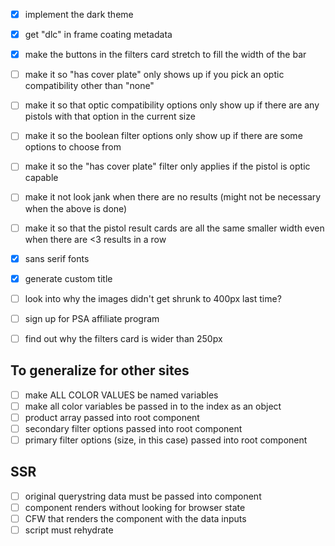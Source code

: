 - [x] implement the dark theme
- [x] get "dlc" in frame coating metadata
- [x] make the buttons in the filters card stretch to fill the width of the bar
- [ ] make it so "has cover plate" only shows up if you pick an optic compatibility other than "none"
- [ ] make it so that optic compatibility options only show up if there are any pistols with that option in the current size
- [ ] make it so the boolean filter options only show up if there are some options to choose from
- [ ] make it so the "has cover plate" filter only applies if the pistol is optic capable
- [ ] make it not look jank when there are no results (might not be necessary when the above is done)
- [ ] make it so that the pistol result cards are all the same smaller width even when there are <3 results in a row
- [x] sans serif fonts
- [x] generate custom title
- [ ] look into why the images didn't get shrunk to 400px last time?
- [ ] sign up for PSA affiliate program
- [ ] find out why the filters card is wider than 250px


## To generalize for other sites

- [ ] make ALL COLOR VALUES be named variables
- [ ] make all color variables be passed in to the index as an object
- [ ] product array passed into root component
- [ ] secondary filter options passed into root component
- [ ] primary filter options (size, in this case) passed into root component

## SSR

- [ ] original querystring data must be passed into component
- [ ] component renders without looking for browser state
- [ ] CFW that renders the component with the data inputs
- [ ] script must rehydrate

